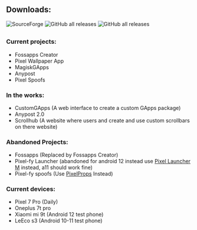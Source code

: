 ## Downloads:
![SourceForge](https://img.shields.io/sourceforge/dt/magiskgapps?label=MagiskGApps&style=for-the-badge )
![GitHub all releases](https://img.shields.io/github/downloads/wacko1805/fossapps/total?label=Fossapps&style=for-the-badge)  ![GitHub all releases](https://img.shields.io/github/downloads/wacko1805/pixel-Wallpaper-app/total?label=Pixel-Wallpaper-App&style=for-the-badge)

## 

### Current projects:
* Fossapps Creator
* Pixel Wallpaper App
* MagiskGApps
* Anypost 
* Pixel Spoofs

### In the works: 
* CustomGApps (A web interface to create a custom GApps package)
* Anypost 2.0 
* Scrollhub (A website where users and create and use custom scrollbars on there website)

### Abandoned Projects:
* Fossapps (Replaced by Fossapps Creator)
* Pixel-fy Launcher (abandoned for android 12 instead use <a href="https://t.me/PixelLauncherM">Pixel Launcher M</a> instead, a11 should work fine)
* Pixel-fy spoofs (Use <a href="https://t.me/PixelProps">PixelProps</a> Instead)


### Current devices:
* Pixel 7 Pro (Daily)
* Oneplus 7t pro 
* Xiaomi mi 9t (Android 12 test phone)
* LeEco s3 (Android 10-11 test phone)

